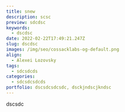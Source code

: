```yaml
---
title: snew
description: scsc
preview: sdcdsc
keywords:
  - dscdsc
date: 2022-02-22T17:49:21.247Z
slug: dscdsc
images: /img/seo/cossacklabs-og-default.png
align:
  - Alexei Lozovsky
tags:
  - sdcsdcds
categories:
  - sdcsdcsdcds
portfolio: dscsdcsdcsdc, dsckjndscjkndsc
---
```

dscsdc